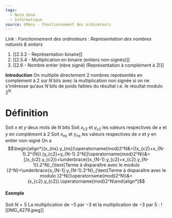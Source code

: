 ```yaml
---
tags:
  - Note_done
  - Informatique
source: UMons - Fonctionnement des ordinateurs
---
```


Link :
_Fonctionnement des ordinateurs : Représentation des nombres naturels & entiers_
1. [[2.3.2 - Représentation binaire]]
2. [[2.5.4 - Multiplication en binaire (entiers non-signés)]]
3. [[2.6 - Nombre entier (nbre signé) (Représentation à complément à 2)]]

**Introduction**
On multiplie directement 2 nombres représentés en complément à 2 sur $N$ bits avec la multiplication non signée si on ne s’intéresse qu’aux $N$ bits de poids faibles du résultat i.e. le résultat modulo $2^N$ 

# Définition
Soit $x$ et $y$ deux mots de $N$ bits
Soit $x_{c2}$ et $y_{c2}$ les valeurs respectives de $x$ et $y$ en complément à 2
Soit $x_{ns}$ et $y_{ns}$ les valeurs respectives de $x$ et $y$ en entier non-signé 
On a $$\begin{align*}(x_{ns}.y_{ns})\operatorname{mod}2^N&=[(x_{c2}+x_{N-1}.2^{N}).(y_{c2}+y_{N-1}.2^N)]\operatorname{mod}2^N\\&=[(x_{c2}.y_{c2})+\underbrace{(x_{N-1}.y_{c2}+x_{c2}.y_{N-1}).2^N}_{\text{Terme à disparaître avec le modulo }2^N}+\underbrace{x_{N-1}.y_{N-1}.2^N}_{\text{Terme à disparaître avec le modulo }2^N}]\operatorname{mod}2^N\\&=(x_{c2}.y_{c2}).\operatorname{mod}2^N\end{align*}$$
#### Exemple
Soit $N=5$ 
La multiplication de $-5$ par $-3$ et la multiplication de $-3$ par $5$ : ![[IMG_4279.jpeg]]
